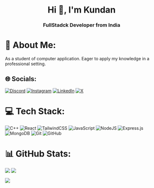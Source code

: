 
<h1 align="center">Hi 👋, I'm Kundan</h1>
<h3 align="center">FullStadck Developer from India</h3>

# 💫 About Me:
As a student of computer application. Eager to apply my knowledge in a professional setting.
## 🌐 Socials:

[![Discord](https://img.shields.io/badge/Discord-%237289DA.svg?logo=discord&logoColor=white)](https://discord.gg/kundan.kr_07) [![Instagram](https://img.shields.io/badge/Instagram-%23E4405F.svg?logo=Instagram&logoColor=white)](https://instagram.com/kun_dan.kr) [![LinkedIn](https://img.shields.io/badge/LinkedIn-%230077B5.svg?logo=linkedin&logoColor=white)](https://linkedin.com/in/07kundan) [![X](https://img.shields.io/badge/X-black.svg?logo=X&logoColor=white)](https://x.com/@kundan_X_07) 

# 💻 Tech Stack:
![C++](https://img.shields.io/badge/c++-%2300599C.svg?style=for-the-badge&logo=c%2B%2B&logoColor=white) ![React](https://img.shields.io/badge/react-%2320232a.svg?style=for-the-badge&logo=react&logoColor=%2361DAFB) ![TailwindCSS](https://img.shields.io/badge/tailwindcss-%2338B2AC.svg?style=for-the-badge&logo=tailwind-css&logoColor=white) ![JavaScript](https://img.shields.io/badge/javascript-%23323330.svg?style=for-the-badge&logo=javascript&logoColor=%23F7DF1E) ![NodeJS](https://img.shields.io/badge/node.js-6DA55F?style=for-the-badge&logo=node.js&logoColor=white) ![Express.js](https://img.shields.io/badge/express.js-%23404d59.svg?style=for-the-badge&logo=express&logoColor=%2361DAFB) ![MongoDB](https://img.shields.io/badge/MongoDB-%234ea94b.svg?style=for-the-badge&logo=mongodb&logoColor=white) ![Git](https://img.shields.io/badge/git-%23F05033.svg?style=for-the-badge&logo=git&logoColor=white) ![GitHub](https://img.shields.io/badge/github-%23121011.svg?style=for-the-badge&logo=github&logoColor=white)
# 📊 GitHub Stats:
![](https://github-readme-stats.vercel.app/api?username=07kundan&theme=monokai&hide_border=false&include_all_commits=false&count_private=false)
![](https://github-readme-streak-stats.herokuapp.com/?user=07kundan&theme=monokai&hide_border=false)<br/>

<a href="https://github.com/07kundan">
  <img  src="https://github-readme-activity-graph.vercel.app/graph?username=07kundan&theme=monokai&hide" />
</a>
